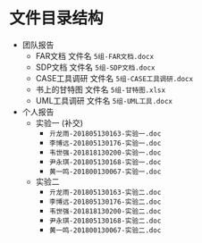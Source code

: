 # 文件目录结构

- 团队报告
  - FAR文档 文件名 `5组-FAR文档.docx`
  - SDP文档 文件名 `5组-SDP文档.docx`
  - CASE工具调研 文件名 `5组-CASE工具调研.docx`
  - 书上的甘特图 文件名 `5组-甘特图.xlsx`
  - UML工具调研 文件名 `5组-UML工具.docx`
- 个人报告
  - 实验一 (补交)
    - `亓龙雨-201805130163-实验一.doc`
    - `李博远-201805130176-实验一.doc`
    - `韦世强-201818130200-实验一.doc`
    - `尹永琪-201805130168-实验一.doc`
    - `黄一鸣-201800130067-实验一.doc`
  - 实验二
    - `亓龙雨-201805130163-实验二.doc`
    - `李博远-201805130176-实验二.doc`
    - `韦世强-201818130200-实验二.doc`
    - `尹永琪-201805130168-实验二.doc`
    - `黄一鸣-201800130067-实验二.doc`
